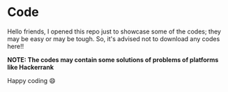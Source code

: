 # Code
Hello friends, I opened this repo just to showcase some of the codes; they may be easy or may be tough. So, it's advised not to download any codes here!!

**NOTE: The codes may contain some solutions of problems of platforms like Hackerrank**

Happy coding :smile:
